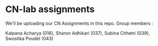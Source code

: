 # CN-lab assignments

We'll be uploading our CN Assignments in this repo.
Group members :

Kalpana Acharya (016),
Sharon Adhikari (037),
Subina Chhetri  (039),
Swostika Poudel (043)
